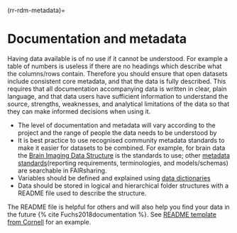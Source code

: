 (rr-rdm-metadata)=
# Documentation and metadata

Having data available is of no use if it cannot be understood. For example a table of numbers is useless if there are no headings which describe what the columns/rows contain.
Therefore you should ensure that open datasets include consistent core metadata, and that the data is fully described.
This requires that all documentation accompanying data is written in clear, plain language, and that data users have sufficient information to understand the source, strengths, weaknesses, and analytical limitations of the data so that they can make informed decisions when using it.

- The level of documentation and metadata will vary according to the project and the range of people the data needs to
  be understood by
- It is best practice to use recognised community metadata standards to make it easier for datasets to be combined.
For example, for brain data the [Brain Imaging Data Structure](https://doi.org/10.25504/FAIRsharing.rd1j6t) is the standards to use; other [metadata standards](https://fairsharing.org/standards)(reporting requirements, terminologies, and models/schemas) are searchable in FAIRsharing.
- Variables should be defined and explained using [data dictionaries](http://help.osf.io/m/bestpractices/l/618767-how-to-make-a-data-dictionary)
- Data should be stored in logical and hierarchical folder structures with a README file used to describe the structure.

The README file is helpful for others and will also help you find your data in the future {% cite Fuchs2018documentation %}.
See [README template from Cornell](https://cornell.app.box.com/v/ReadmeTemplate) for an example.
